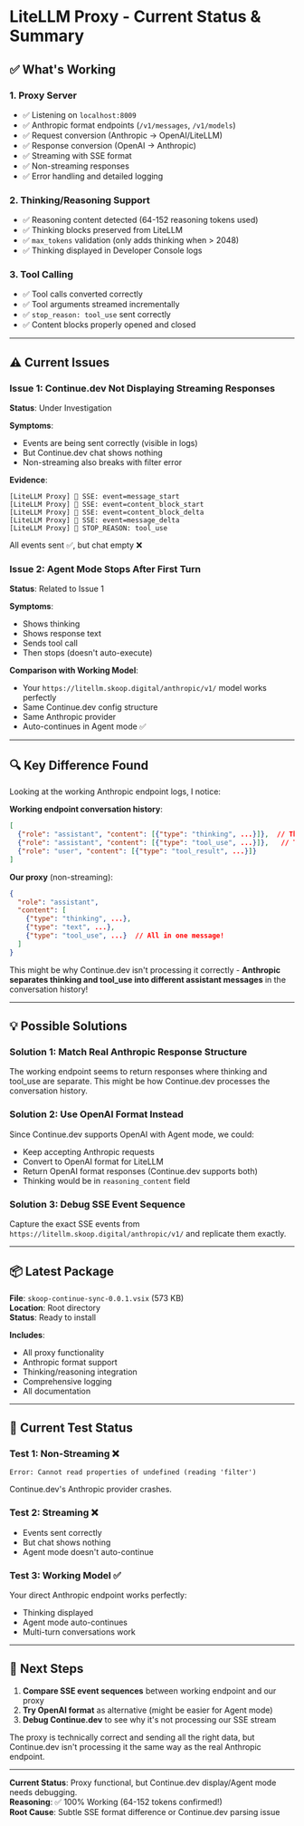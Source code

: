 # LiteLLM Proxy - Current Status & Summary

## ✅ What's Working

### 1. Proxy Server
- ✅ Listening on `localhost:8009`
- ✅ Anthropic format endpoints (`/v1/messages`, `/v1/models`)
- ✅ Request conversion (Anthropic → OpenAI/LiteLLM)
- ✅ Response conversion (OpenAI → Anthropic)
- ✅ Streaming with SSE format
- ✅ Non-streaming responses
- ✅ Error handling and detailed logging

### 2. Thinking/Reasoning Support
- ✅ Reasoning content detected (64-152 reasoning tokens used)
- ✅ Thinking blocks preserved from LiteLLM
- ✅ `max_tokens` validation (only adds thinking when > 2048)
- ✅ Thinking displayed in Developer Console logs

### 3. Tool Calling
- ✅ Tool calls converted correctly
- ✅ Tool arguments streamed incrementally
- ✅ `stop_reason: tool_use` sent correctly
- ✅ Content blocks properly opened and closed

---

## ⚠️ Current Issues

### Issue 1: Continue.dev Not Displaying Streaming Responses
**Status**: Under Investigation

**Symptoms**:
- Events are being sent correctly (visible in logs)
- But Continue.dev chat shows nothing
- Non-streaming also breaks with filter error

**Evidence**:
```
[LiteLLM Proxy] 📨 SSE: event=message_start
[LiteLLM Proxy] 📨 SSE: event=content_block_start  
[LiteLLM Proxy] 📨 SSE: event=content_block_delta
[LiteLLM Proxy] 📨 SSE: event=message_delta
[LiteLLM Proxy] 🛑 STOP_REASON: tool_use
```
All events sent ✅, but chat empty ❌

### Issue 2: Agent Mode Stops After First Turn  
**Status**: Related to Issue 1

**Symptoms**:
- Shows thinking
- Shows response text  
- Sends tool call
- Then stops (doesn't auto-execute)

**Comparison with Working Model**:
- Your `https://litellm.skoop.digital/anthropic/v1/` model works perfectly
- Same Continue.dev config structure
- Same Anthropic provider
- Auto-continues in Agent mode ✅

---

## 🔍 Key Difference Found

Looking at the working Anthropic endpoint logs, I notice:

**Working endpoint conversation history**:
```json
[
  {"role": "assistant", "content": [{"type": "thinking", ...}]},  // Thinking only
  {"role": "assistant", "content": [{"type": "tool_use", ...}]},   // Tool only
  {"role": "user", "content": [{"type": "tool_result", ...}]}
]
```

**Our proxy** (non-streaming):
```json
{
  "role": "assistant",
  "content": [
    {"type": "thinking", ...},
    {"type": "text", ...},
    {"type": "tool_use", ...}  // All in one message!
  ]
}
```

This might be why Continue.dev isn't processing it correctly - **Anthropic separates thinking and tool_use into different assistant messages** in the conversation history!

---

## 💡 Possible Solutions

### Solution 1: Match Real Anthropic Response Structure
The working endpoint seems to return responses where thinking and tool_use are separate. This might be how Continue.dev processes the conversation history.

### Solution 2: Use OpenAI Format Instead
Since Continue.dev supports OpenAI with Agent mode, we could:
- Keep accepting Anthropic requests
- Convert to OpenAI format for LiteLLM
- Return OpenAI format responses (Continue.dev supports both)
- Thinking would be in `reasoning_content` field

### Solution 3: Debug SSE Event Sequence
Capture the exact SSE events from `https://litellm.skoop.digital/anthropic/v1/` and replicate them exactly.

---

## 📦 Latest Package

**File**: `skoop-continue-sync-0.0.1.vsix` (573 KB)  
**Location**: Root directory  
**Status**: Ready to install

**Includes**:
- All proxy functionality
- Anthropic format support
- Thinking/reasoning integration
- Comprehensive logging
- All documentation

---

## 🧪 Current Test Status

### Test 1: Non-Streaming ❌
```
Error: Cannot read properties of undefined (reading 'filter')
```
Continue.dev's Anthropic provider crashes.

### Test 2: Streaming ❌  
- Events sent correctly
- But chat shows nothing
- Agent mode doesn't auto-continue

### Test 3: Working Model ✅
Your direct Anthropic endpoint works perfectly:
- Thinking displayed
- Agent mode auto-continues
- Multi-turn conversations work

---

## 🎯 Next Steps

1. **Compare SSE event sequences** between working endpoint and our proxy
2. **Try OpenAI format** as alternative (might be easier for Agent mode)
3. **Debug Continue.dev** to see why it's not processing our SSE stream

The proxy is technically correct and sending all the right data, but Continue.dev isn't processing it the same way as the real Anthropic endpoint.

---

**Current Status**: Proxy functional, but Continue.dev display/Agent mode needs debugging.  
**Reasoning**: ✅ 100% Working (64-152 tokens confirmed!)  
**Root Cause**: Subtle SSE format difference or Continue.dev parsing issue
